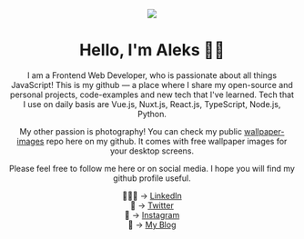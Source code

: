 <p align="center">
  <img src="https://res.cloudinary.com/suv4o/image/upload/q_auto,f_auto,w_750,e_sharpen:100/v1744618697/blog/emoji-hi-aleks_vvzmnd"/>
</p>

<h1 align="center">Hello, I'm Aleks 👋🏻</h1>

<p align="center">
I am a Frontend Web Developer, who is passionate about all things JavaScript! This is my github — a place where I share my open-source and personal projects, code-examples and new tech that I've learned. Tech that I use on daily basis are Vue.js, Nuxt.js, React.js, TypeScript, Node.js, Python.
</p>
<p align="center">
My other passion is photography! You can check my public <a href="https://github.com/Suv4o/wallpaper-images">wallpaper-images</a> repo here on my github. It comes with free wallpaper images for your desktop screens.
</p>
<p align="center">
Please feel free to follow me here or on social media. I hope you will find my github profile useful.
</p>
<div align="center">
👨🏻‍💼 → <a href="https://www.linkedin.com/in/aleksandar-trpkovski/">LinkedIn</a>
</div>
<div align="center">
🤝 → <a href="https://twitter.com/aleks_trpkovski">Twitter</a>
</div>
<div align="center">
📸 → <a href="https://www.instagram.com/aleksandar_trpkovski/">Instagram</a>
</div>
<div align="center">
📝 → <a href="https://www.trpkovski.com/">My Blog</a>
</div>
